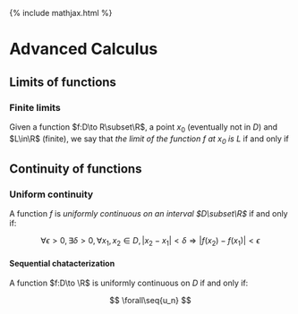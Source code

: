 ---
---
{% include mathjax.html %}
<div id="mathjax-preamble" style="display:none;">
$$
\newcommand{\seq}[1]{{\left\{#1\right\}}}
\newcommand{\Z}{\mathbb{Z}}
\newcommand{\R}{\mathbb{R}}
$$
</div>

# Advanced Calculus

## Limits of functions <!-- 4 -->

### Finite limits <!-- 4.1 -->

Given a function $f:D\to R\subset\R$, a point $x_0$ (eventually not in $D$) and $L\in\R$ (finite), we say that *the limit of the function $f$ at $x_0$ is $L$* if and only if

## Continuity of functions <!-- 5 -->

### Uniform continuity <!-- 5.3 -->

A function $f$ is *uniformly continuous on an interval $D\subset\R$* if and only if:

$$
\forall\epsilon>0,
\exists\delta>0,
\forall x_1,x_2\in D,
|x_2-x_1|<\delta \Rightarrow
|f(x_2)-f(x_1)|<\epsilon
$$

#### Sequential chatacterization

A function $f:D\to \R$ is uniformly continuous on $D$ if and only if:

$$
\forall\seq{u_n}
$$
